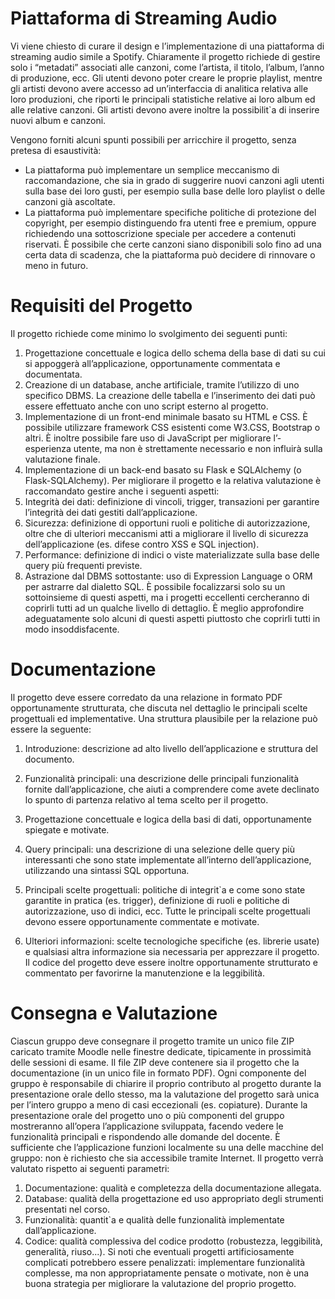 # Piattaforma di Streaming Audio
Vi viene chiesto di curare il design e l’implementazione di una piattaforma di streaming audio simile a Spotify. Chiaramente il progetto richiede di gestire solo i “metadati” associati alle canzoni, come l’artista, il titolo, l’album, l’anno di produzione, ecc. Gli utenti devono poter creare le proprie playlist, mentre gli artisti devono avere accesso ad un’interfaccia di analitica relativa alle loro produzioni, che riporti le principali statistiche  relative  ai  loro  album  ed  alle  relative  canzoni.   Gli  artisti  devono  avere  inoltre  la  possibilit`a  di inserire nuovi album e canzoni.

Vengono forniti alcuni spunti possibili per arricchire il progetto, senza pretesa di esaustività:
- La  piattaforma  può  implementare  un  semplice  meccanismo  di  raccomandazione,  che  sia  in  grado  di suggerire nuovi canzoni agli utenti sulla base dei loro gusti, per esempio sulla base delle loro playlist o delle canzoni già ascoltate.
- La  piattaforma  può  implementare  specifiche  politiche  di  protezione  del  copyright,  per  esempio  distinguendo fra utenti free e premium, oppure richiedendo una sottoscrizione speciale per accedere a contenuti riservati. È possibile che certe canzoni siano disponibili solo fino ad una certa data di scadenza, che la piattaforma può decidere di rinnovare o meno in futuro.

# Requisiti del Progetto
Il progetto richiede come minimo lo svolgimento dei seguenti punti:
1.	Progettazione concettuale e logica dello schema della base di dati su cui si appoggerà all’applicazione, opportunamente commentata e documentata.
2.	Creazione di un database, anche artificiale, tramite l’utilizzo di uno specifico DBMS. La creazione delle tabella e l’inserimento dei dati può essere effettuato anche con uno script esterno al progetto.
3.	Implementazione di un front-end minimale basato  su HTML e CSS. È  possibile utilizzare framework CSS esistenti come W3.CSS, Bootstrap o altri. È inoltre possibile fare uso di JavaScript per migliorare l’- esperienza utente, ma non è strettamente necessario e non influirà sulla valutazione finale.
4.	Implementazione di un back-end basato su Flask e SQLAlchemy (o Flask-SQLAlchemy).
Per migliorare il progetto e la relativa valutazione è raccomandato gestire anche i seguenti aspetti:
1.	Integrità  dei  dati:   definizione  di  vincoli,  trigger,  transazioni  per  garantire  l’integrità  dei  dati  gestiti dall’applicazione.
2.	Sicurezza: definizione di opportuni ruoli e politiche di autorizzazione, oltre che di ulteriori meccanismi atti a migliorare il livello di sicurezza dell’applicazione (es. difese contro XSS e SQL injection).
3.	Performance: definizione di indici o viste materializzate sulla base delle query più  frequenti previste.
4.	Astrazione dal DBMS sottostante: uso di Expression Language o ORM per astrarre dal dialetto SQL.
È possibile focalizzarsi solo su un sottoinsieme di questi aspetti, ma i progetti eccellenti cercheranno di coprirli tutti ad un qualche livello di dettaglio. È meglio approfondire adeguatamente solo alcuni di questi aspetti piuttosto che coprirli tutti in modo insoddisfacente.

# Documentazione
Il progetto deve essere corredato da una relazione in formato PDF opportunamente strutturata, che discuta nel dettaglio le principali scelte progettuali ed implementative.  Una struttura plausibile per la relazione può essere la seguente:
1.	Introduzione: descrizione ad alto livello dell’applicazione e struttura del documento.
2.	Funzionalità principali:  una descrizione delle principali funzionalità fornite dall’applicazione, che aiuti a comprendere come avete declinato lo spunto di partenza relativo al tema scelto per il progetto.
 
3.	Progettazione concettuale e logica della basi di dati, opportunamente spiegate e motivate.
4.	Query  principali:   una  descrizione  di  una  selezione  delle  query  più  interessanti  che  sono  state  implementate all’interno dell’applicazione, utilizzando una sintassi SQL opportuna.
5.	Principali scelte progettuali:  politiche di integrit`a e come sono state garantite in pratica (es. trigger), definizione di ruoli e politiche di autorizzazione, uso di indici, ecc. Tutte le principali scelte progettuali devono essere opportunamente commentate e motivate.
6.	Ulteriori informazioni: scelte tecnologiche specifiche (es. librerie usate) e qualsiasi altra informazione sia necessaria per apprezzare il progetto.
Il codice del progetto deve essere inoltre opportunamente strutturato e commentato per favorirne la manutenzione e la leggibilità.

# Consegna e Valutazione
Ciascun gruppo deve consegnare il progetto tramite un unico file ZIP caricato tramite Moodle nelle finestre dedicate,  tipicamente  in  prossimità  delle  sessioni  di  esame.  Il  file  ZIP  deve  contenere  sia  il  progetto  che  la documentazione  (in  un  unico  file  in  formato  PDF).  Ogni  componente  del  gruppo è  responsabile  di  chiarire il proprio contributo al progetto durante la presentazione orale dello stesso, ma la valutazione del progetto sarà unica per l’intero gruppo a meno di casi eccezionali (es.  copiature).  Durante la presentazione orale del progetto  uno  o  più  componenti  del  gruppo  mostreranno  all’opera  l’applicazione  sviluppata, facendo vedere le  funzionalità  principali  e  rispondendo  alle  domande  del  docente.  È sufficiente che l’applicazione funzioni localmente su una delle macchine del gruppo:  non è richiesto che sia accessibile tramite Internet.
Il progetto verrà valutato rispetto ai seguenti parametri:
1.	Documentazione:     qualità e completezza della documentazione allegata.
2.	Database:           qualità della progettazione ed uso appropriato degli strumenti presentati nel corso.
3.	Funzionalità:       quantit`a e qualità delle funzionalità implementate dall’applicazione.
4.	Codice:             qualità complessiva del codice prodotto (robustezza, leggibilità, generalità, riuso...).
Si noti che eventuali progetti artificiosamente complicati potrebbero essere penalizzati: implementare funzionalità complesse, ma non appropriatamente pensate o motivate, non è una buona strategia per migliorare la valutazione del proprio progetto.
